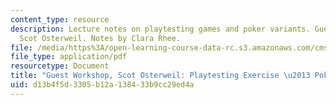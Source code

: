 ```yaml
---
content_type: resource
description: Lecture notes on playtesting games and poker variants. Guest lecturer
  Scot Osterweil. Notes by Clara Rhee.
file: /media/https%3A/open-learning-course-data-rc.s3.amazonaws.com/cms-608-game-design-spring-2008/d13b4f5d3305b12a138433b9cc29ed4a_MITCMS_608s08_lec_notes06.pdf
file_type: application/pdf
resourcetype: Document
title: "Guest Workshop, Scot Osterweil: Playtesting Exercise \u2013 Poker Variants"
uid: d13b4f5d-3305-b12a-1384-33b9cc29ed4a
---
```

